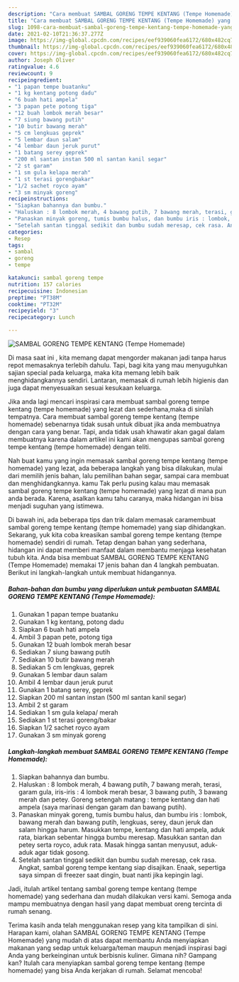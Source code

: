 ```yaml
---
description: "Cara membuat SAMBAL GORENG TEMPE KENTANG (Tempe Homemade) yang nikmat Untuk Jualan"
title: "Cara membuat SAMBAL GORENG TEMPE KENTANG (Tempe Homemade) yang nikmat Untuk Jualan"
slug: 1098-cara-membuat-sambal-goreng-tempe-kentang-tempe-homemade-yang-nikmat-untuk-jualan
date: 2021-02-10T21:36:37.277Z
image: https://img-global.cpcdn.com/recipes/eef939060fea6172/680x482cq70/sambal-goreng-tempe-kentang-tempe-homemade-foto-resep-utama.jpg
thumbnail: https://img-global.cpcdn.com/recipes/eef939060fea6172/680x482cq70/sambal-goreng-tempe-kentang-tempe-homemade-foto-resep-utama.jpg
cover: https://img-global.cpcdn.com/recipes/eef939060fea6172/680x482cq70/sambal-goreng-tempe-kentang-tempe-homemade-foto-resep-utama.jpg
author: Joseph Oliver
ratingvalue: 4.6
reviewcount: 9
recipeingredient:
- "1 papan tempe buatanku"
- "1 kg kentang potong dadu"
- "6 buah hati ampela"
- "3 papan pete potong tiga"
- "12 buah lombok merah besar"
- "7 siung bawang putih"
- "10 butir bawang merah"
- "5 cm lengkuas geprek"
- "5 lembar daun salam"
- "4 lembar daun jeruk purut"
- "1 batang serey geprek"
- "200 ml santan instan 500 ml santan kanil segar"
- "2 st garam"
- "1 sm gula kelapa merah"
- "1 st terasi gorengbakar"
- "1/2 sachet royco ayam"
- "3 sm minyak goreng"
recipeinstructions:
- "Siapkan bahannya dan bumbu."
- "Haluskan : 8 lombok merah, 4 bawang putih, 7 bawang merah, terasi, garam gula, iris-iris : 4 lombok merah besar, 3 bawang putih, 3 bawang merah dan petey. Goreng setengah matang : tempe kentang dan hati ampela (saya marinasi dengan garam dan bawang putih)."
- "Panaskan minyak goreng, tumis bumbu halus, dan bumbu iris : lombok, bawang merah dan bawang putih, lengkuas, serey, daun jeruk dan salam hingga harum. Masukkan tempe, kentang dan hati ampela, aduk rata, biarkan sebentar hingga bumbu meresap. Masukkan santan dan petey serta royco, aduk rata. Masak hingga santan menyusut, aduk-aduk agar tidak gosong."
- "Setelah santan tinggal sedikit dan bumbu sudah meresap, cek rasa. Angkat, sambal goreng tempe kentang siap disajikan. Enaak, sepertiga saya simpan di freezer saat dingin, buat nanti jika kepingin lagi."
categories:
- Resep
tags:
- sambal
- goreng
- tempe

katakunci: sambal goreng tempe 
nutrition: 157 calories
recipecuisine: Indonesian
preptime: "PT38M"
cooktime: "PT32M"
recipeyield: "3"
recipecategory: Lunch

---
```



![SAMBAL GORENG TEMPE KENTANG (Tempe Homemade)](https://img-global.cpcdn.com/recipes/eef939060fea6172/680x482cq70/sambal-goreng-tempe-kentang-tempe-homemade-foto-resep-utama.jpg)

Di masa  saat ini , kita memang dapat mengorder makanan jadi tanpa harus repot memasaknya terlebih dahulu. Tapi, bagi kita yang mau menyuguhkan sajian special pada keluarga, maka kita memang lebih baik menghidangkannya sendiri. Lantaran, memasak di rumah lebih higienis dan juga dapat menyesuaikan sesuai kesukaan keluarga.

Jika anda lagi mencari inspirasi cara membuat sambal goreng tempe kentang (tempe homemade) yang lezat dan sederhana,maka di sinilah tempatnya. Cara membuat sambal goreng tempe kentang (tempe homemade)  sebenarnya tidak susah untuk dibuat jika anda membuatnya dengan cara yang benar. Tapi, anda tidak usah khawatir akan gagal dalam membuatnya 
karena dalam artikel ini kami akan mengupas sambal goreng tempe kentang (tempe homemade) dengan teliti.  



Nah buat kamu yang ingin memasak sambal goreng tempe kentang (tempe homemade) yang lezat, ada beberapa langkah yang bisa dilakukan, mulai dari memilih jenis bahan, lalu pemilihan bahan segar, sampai cara membuat dan menghidangkannya. kamu Tak perlu pusing kalau mau memasak sambal goreng tempe kentang (tempe homemade) yang lezat di mana pun anda berada. Karena, asalkan kamu  tahu caranya, maka hidangan ini bisa menjadi suguhan yang istimewa.

Di bawah ini, ada beberapa tips dan trik dalam memasak caramembuat sambal goreng tempe kentang (tempe homemade) yang siap dihidangkan. Sekarang, yuk kita coba kreasikan sambal goreng tempe kentang (tempe homemade) sendiri di rumah. Tetap dengan bahan yang sederhana, hidangan ini dapat memberi manfaat dalam membantu menjaga kesehatan tubuh kita. Anda bisa membuat SAMBAL GORENG TEMPE KENTANG (Tempe Homemade) memakai 17 jenis bahan dan 4 langkah pembuatan. Berikut ini langkah-langkah untuk membuat hidangannya.

<!--inarticleads1-->

##### Bahan-bahan dan bumbu yang diperlukan untuk pembuatan SAMBAL GORENG TEMPE KENTANG (Tempe Homemade):

1. Gunakan 1 papan tempe buatanku
1. Gunakan 1 kg kentang, potong dadu
1. Siapkan 6 buah hati ampela
1. Ambil 3 papan pete, potong tiga
1. Gunakan 12 buah lombok merah besar
1. Sediakan 7 siung bawang putih
1. Sediakan 10 butir bawang merah
1. Sediakan 5 cm lengkuas, geprek
1. Gunakan 5 lembar daun salam
1. Ambil 4 lembar daun jeruk purut
1. Gunakan 1 batang serey, geprek
1. Siapkan 200 ml santan instan (500 ml santan kanil segar)
1. Ambil 2 st garam
1. Sediakan 1 sm gula kelapa/ merah
1. Sediakan 1 st terasi goreng/bakar
1. Siapkan 1/2 sachet royco ayam
1. Gunakan 3 sm minyak goreng




<!--inarticleads2-->

##### Langkah-langkah membuat SAMBAL GORENG TEMPE KENTANG (Tempe Homemade):

1. Siapkan bahannya dan bumbu.
1. Haluskan : 8 lombok merah, 4 bawang putih, 7 bawang merah, terasi, garam gula, iris-iris : 4 lombok merah besar, 3 bawang putih, 3 bawang merah dan petey. Goreng setengah matang : tempe kentang dan hati ampela (saya marinasi dengan garam dan bawang putih).
1. Panaskan minyak goreng, tumis bumbu halus, dan bumbu iris : lombok, bawang merah dan bawang putih, lengkuas, serey, daun jeruk dan salam hingga harum. Masukkan tempe, kentang dan hati ampela, aduk rata, biarkan sebentar hingga bumbu meresap. Masukkan santan dan petey serta royco, aduk rata. Masak hingga santan menyusut, aduk-aduk agar tidak gosong.
1. Setelah santan tinggal sedikit dan bumbu sudah meresap, cek rasa. Angkat, sambal goreng tempe kentang siap disajikan. Enaak, sepertiga saya simpan di freezer saat dingin, buat nanti jika kepingin lagi.




Jadi, itulah artikel tentang  sambal goreng tempe kentang (tempe homemade)  yang sederhana dan mudah dilakukan versi kami. Semoga anda mampu membuatnya dengan hasil yang dapat membuat oreng tercinta di rumah senang. 

Terima kasih anda telah menggunakan resep yang kita tampilkan di sini. Harapan kami, olahan  SAMBAL GORENG TEMPE KENTANG (Tempe Homemade) yang mudah di atas dapat membantu Anda menyiapkan makanan yang sedap untuk keluarga/teman maupun menjadi inspirasi bagi Anda yang berkeinginan untuk berbisnis kuliner. Gimana nih? Gampang kan? Itulah cara menyiapkan sambal goreng tempe kentang (tempe homemade) yang bisa Anda kerjakan di rumah. Selamat mencoba!

